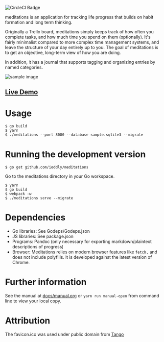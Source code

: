 ![CircleCI Badge](https://circleci.com/gh/ioddly/meditations.png?circle-token=:circle-token&style=shield)

meditations is an application for tracking life progress that builds on habit formation and long term thinking.

Originally a Trello board, meditations simply keeps track of how often you complete tasks, and how much time you spend
on them (optionally). It's fairly minimalist compared to more complex time management systems, and leave the structure
of your day entirely up to you. The goal of meditations is to get an objective, long-term view of how you are doing.

In addition, it has a journal that supports tagging and organizing entries by named categories.

![sample image](http://i.imgur.com/msy5Wnc.png)

## [Live Demo](http://meditations.ioddly.com)

# Usage

    $ go build
    $ yarn
    $ ./meditations --port 8080 --database sample.sqlite3 --migrate 

# Running the development version

    $ go get github.com/ioddly/meditations

Go to the meditations directory in your Go workspace.

    $ yarn
    $ go build
    $ webpack -w
    $ ./meditations serve --migrate

# Dependencies

- Go libraries: See Godeps/Godeps.json
- JS libraries: See package.json
- Programs: Pandoc (only necessary for exporting markdown/plaintext descriptions of progress)
- Browser: Meditations relies on modern browser features like `fetch,` and does not include polyfills. It is developed against the latest version of Chrome.

# Further information

See the manual at [docs/manual.org](docs/manual.org) or `yarn run manual-open` from command
line to view your local copy.

# Attribution

The favicon.ico was used under public domain from [Tango](http://tango.freedesktop.org)

